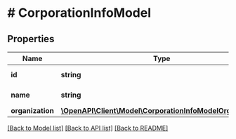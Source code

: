 # # CorporationInfoModel

## Properties

Name | Type | Description | Notes
------------ | ------------- | ------------- | -------------
**id** | **string** | Corporation ID. | [optional] [readonly]
**name** | **string** | Corporation name. | [optional] [readonly]
**organization** | [**\OpenAPI\Client\Model\CorporationInfoModelOrganization**](CorporationInfoModelOrganization.md) |  | [optional]

[[Back to Model list]](../../README.md#models) [[Back to API list]](../../README.md#endpoints) [[Back to README]](../../README.md)
